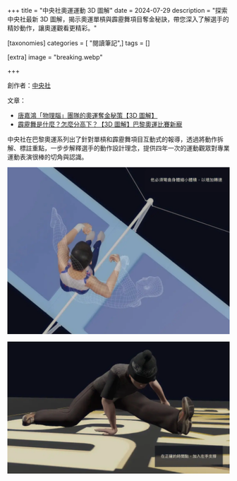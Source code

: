 +++
title = "中央社奧運運動 3D 圖解"
date = 2024-07-29
description = "探索中央社最新 3D 圖解，揭示奧運單槓與霹靂舞項目奪金秘訣，帶您深入了解選手的精妙動作，讓奧運觀看更精彩。"

[taxonomies]
categories = [ "閱讀筆記",]
tags = []

[extra]
image = "breaking.webp"

+++

創作者：[中央社](https://www.cna.com.tw/)

文章：
* [唐嘉鴻「物理腦」團隊的奧運奪金秘策【3D 圖解】](https://www.cna.com.tw/project/20240726-horizontalbar/)
* [霹靂舞是什麼？怎麼分高下？【3D 圖解】巴黎奧運比賽新寵](https://www.cna.com.tw/project/20240726-breaking/)

中央社在巴黎奧運系列出了針對單槓和霹靂舞項目互動式的報導，透過將動作拆解、標註重點，一步步解釋選手的動作設計理念，提供四年一次的運動觀眾對專業運動表演很棒的切角與認識。

![](horizontal-bar.webp)

![](breaking.webp)
